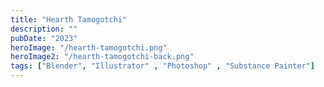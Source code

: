 ```yaml
---
title: "Hearth Tamogotchi"
description: ""
pubDate: "2023"
heroImage: "/hearth-tamogotchi.png"
heroImage2: "/hearth-tamogotchi-back.png"
tags: ["Blender", "Illustrator" , "Photoshop" , "Substance Painter"]
---
```

